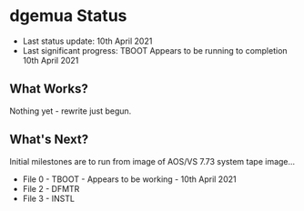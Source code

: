 # dgemua Status

* Last status update: 10th April 2021
* Last significant progress: TBOOT Appears to be running to completion 10th April 2021

## What Works?
Nothing yet - rewrite just begun.

## What's Next?
Initial milestones are to run from image of AOS/VS 7.73 system tape image...
* File 0 - TBOOT - Appears to be working - 10th April 2021
* File 2 - DFMTR 
* File 3 - INSTL 

